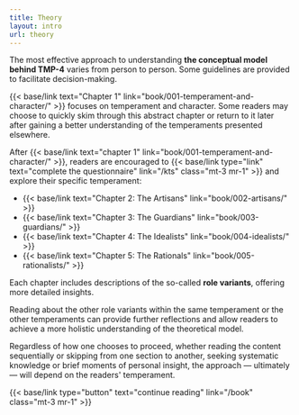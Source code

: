 ```yaml
---
title: Theory
layout: intro
url: theory
---
```

The most effective approach to understanding **the conceptual model behind TMP-4** varies from person to person. Some guidelines are provided to facilitate decision-making.

{{< base/link text="Chapter 1" link="book/001-temperament-and-character/" >}} focuses on temperament and character. Some readers may choose to quickly skim through this abstract chapter or return to it later after gaining a better understanding of the temperaments presented elsewhere.

After {{< base/link text="chapter 1" link="book/001-temperament-and-character/" >}}, readers are encouraged to {{< base/link type="link" text="complete the questionnaire" link="/kts" class="mt-3 mr-1" >}} and explore their specific temperament:

- {{< base/link text="Chapter 2: The Artisans" link="book/002-artisans/" >}}
- {{< base/link text="Chapter 3: The Guardians" link="book/003-guardians/" >}}
- {{< base/link text="Chapter 4: The Idealists" link="book/004-idealists/" >}}
- {{< base/link text="Chapter 5: The Rationals" link="book/005-rationalists/" >}}

Each chapter includes descriptions of the so-called **role variants**, offering more detailed insights.

Reading about the other role variants within the same temperament or the other temperaments can provide further reflections and allow readers to achieve a more holistic understanding of the theoretical model.

Regardless of how one chooses to proceed, whether reading the content sequentially or skipping from one section to another, seeking systematic knowledge or brief moments of personal insight, the approach — ultimately — will depend on the readers' temperament.

{{< base/link type="button" text="continue reading" link="/book" class="mt-3 mr-1" >}}